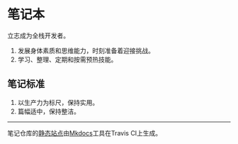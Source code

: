 # 笔记本

立志成为全栈开发者。

1. 发展身体素质和思维能力，时刻准备着迎接挑战。
2. 学习、整理、定期和按需预热技能。

## 笔记标准

1. 以生产力为标尺，保持实用。
2. 篇幅适中，保持整洁。

---

笔记仓库的[静态站点][site]由[Mkdocs][]工具在Travis CI上生成。

[site]: https://lightyears1998.github.io/notebook-pages/
[mkdocs]: https://github.com/lightyears1998/notebook-pages
